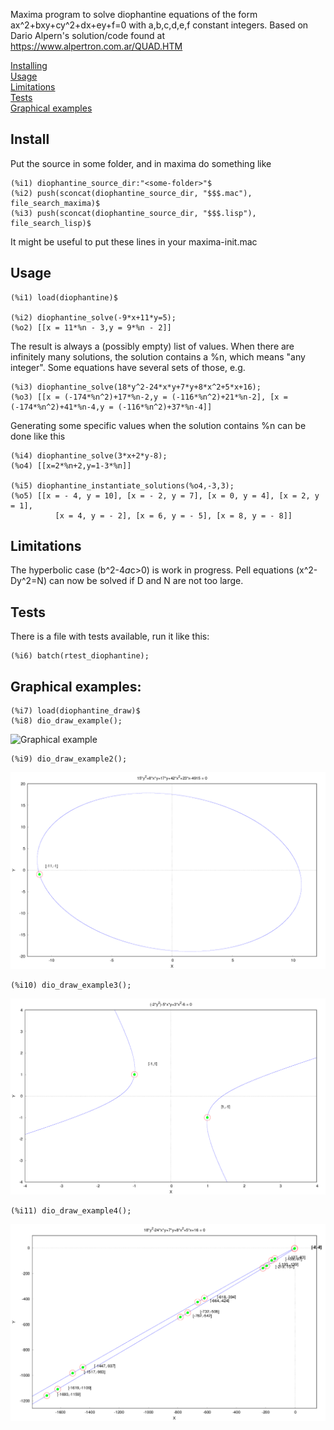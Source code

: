 Maxima program to solve diophantine equations of the form ax^2+bxy+cy^2+dx+ey+f=0 with a,b,c,d,e,f constant integers.
Based on Dario Alpern's solution/code found at https://www.alpertron.com.ar/QUAD.HTM

[Installing](README.md#install)  
[Usage](README.md#usage)  
[Limitations](README.md#limitations)  
[Tests](README.md#tests)  
[Graphical examples](README.md#graphical-examples)  

## Install
Put the source in some folder, and in maxima do something like

	(%i1) diophantine_source_dir:"<some-folder>"$
	(%i2) push(sconcat(diophantine_source_dir, "$$$.mac"), file_search_maxima)$
	(%i3) push(sconcat(diophantine_source_dir, "$$$.lisp"), file_search_lisp)$

It might be useful to put these lines in your maxima-init.mac

## Usage

	(%i1) load(diophantine)$

	(%i2) diophantine_solve(-9*x+11*y=5);
	(%o2) [[x = 11*%n - 3,y = 9*%n - 2]]

The result is always a (possibly empty) list of values. When there are infinitely many solutions, the solution contains a %n, which means "any integer". Some equations have several sets of those, e.g.

	(%i3) diophantine_solve(18*y^2-24*x*y+7*y+8*x^2+5*x+16);
	(%o3) [[x = (-174*%n^2)+17*%n-2,y = (-116*%n^2)+21*%n-2], [x = (-174*%n^2)+41*%n-4,y = (-116*%n^2)+37*%n-4]]

Generating some specific values when the solution contains %n can be done like this

	(%i4) diophantine_solve(3*x+2*y-8);
	(%o4) [[x=2*%n+2,y=1-3*%n]]

	(%i5) diophantine_instantiate_solutions(%o4,-3,3);
	(%o5) [[x = - 4, y = 10], [x = - 2, y = 7], [x = 0, y = 4], [x = 2, y = 1],
	      	  [x = 4, y = - 2], [x = 6, y = - 5], [x = 8, y = - 8]]

## Limitations

The hyperbolic case (b^2-4*a*c>0) is work in progress. Pell equations (x^2-Dy^2=N)  can now be solved if D and N are not too large.

## Tests

There is a file with tests available, run it like this:

	(%i6) batch(rtest_diophantine);

## Graphical examples:

	(%i7) load(diophantine_draw)$
	(%i8) dio_draw_example();

![Graphical example](dio_draw_example.png)

	(%i9) dio_draw_example2();

![Graphical example 2](dio_draw_example2.png)

	(%i10) dio_draw_example3();

![Graphical example 3](dio_draw_example3.png)

	(%i11) dio_draw_example4();

![Graphical example 4](dio_draw_example4.png)

